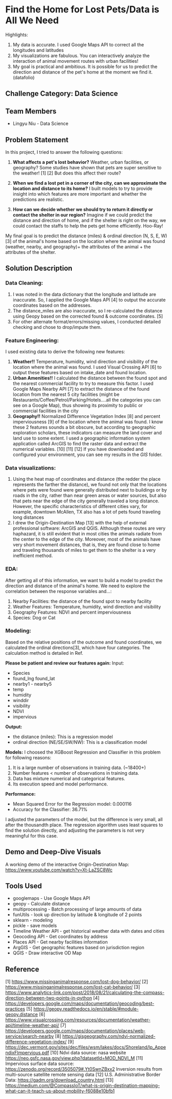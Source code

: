 ﻿# Find the Home for Lost Pets/Data is All We Need

Highlights: 

1. My data is accurate. I used Google Maps API to correct all the longitudes and latitudes
2. My visualizations are fabulous. You can interactively analyze the interaction of animal movement routes with urban facilities!
3. My goal is practical and ambitious. It is possible for us to predict the direction and distance of the pet's home at the moment we find it.
(datafolio)

## Challenge Category: Data Science

## Team Members

 * Lingyu Niu - Data Science

## Problem Statement

In this project, I tried to answer the following questions:

1. **What affects a pet's lost behavior?** Weather, urban facilities, or geography? Some studies have shown that pets are super sensitive to the weather! [1] [2] But does this affect their route?

2. **When we find a lost pet in a corner of the city, can we approximate the location and distance to its home?** I built models to try to provide insight into which features are more important and whether the predictions are realistic.

3. **How can we decide whether we should try to return it directly or contact the shelter in our region?** Imagine if we could predict the distance and direction of home, and if the shelter is right on the way, we could contact the staffs to help the pets get home efficiently. Hoo-Ray!

My final goal is to predict the distance (miles) & ordinal direction (N, S, E, W) [3] of the animal's home based on the location where the animal was found (weather, nearby, and geography)+ the attributes of the animal + the attributes of the shelter.

## Solution Description

### Data Cleaning:
1. I was noted in the data dictionary that the longitude and latitude are inaccurate. So, I applied the Google Maps API [4] to output the accurate coordinates based on the addresses.
2. The distance_miles are also inaccurate, so I re-calculated the distance using Geopy based on the corrected found & outcome coordinates. [5]
3. For other alternate format/errors/missing values, I conducted detailed checking and chose to drop/impute them.

### Feature Engineering:
I used existing data to derive the following new features:

1. **Weather!!** Temperature, humidity, wind direction and visibility of the location where the animal was found. I used Visual Crossing API [6] to output these features based on intake_date and found location.
2. **Urban Amenities!!** I calculated the distance between the found spot and the nearest commercial facility to try to measure this factor. I used Google Maps Nearby API [7] to extract the distance of the found location from the nearest 5 city facilities (might be Restaurants/Coffee/Petrol/Parking/Hotels....all the categories you can see on a Google Map), thus showing its proximity to public or commercial facilities in the city
3. **Geography!!** Normalized Difference Vegetation Index [8] and percent imperviousness [9] of the location where the animal was found. I know these 2 features sounds a bit obscure, but according to geographic exploration scholars, these indicators can measure the land cover and land use to some extent. I used a geographic information system application called ArcGIS to find the raster data and extract the numerical variables. [10] [11] [12] If you have downloaded and configured your environment, you can see my results in the *GIS* folder.

### Data visualizations:
1. Using the heat map of coordinates and distance (the redder the place represents the farther the distance), we found not only that the locations where pets were found were generally distributed next to buildings or by roads in the city, rather than near green areas or water sources, but also that pets near the edge of the city generally traveled a long distance. However, the specific characteristics of different cities vary, for example, downtown McAllen, TX also has a lot of pets found traveling long distances
2. I drew the Origin-Destination Map [13] with the help of external professional software: ArcGIS and QGIS. Although these routes are very haphazard, it is still evident that in most cities the animals radiate from the center to the edge of the city. Moreover, most of the animals have very short movement distances, that is, they are found close to home and traveling thousands of miles to get them to the shelter is a very inefficient method.

### EDA:
After getting all of this information, we want to build a model to predict the direction and distance of the animal's home. We need to explore the correlation between the response variables and…:
1. Nearby Facilities: the distance of the found spot to nearby facility
2. Weather Features: Temperature, humidity, wind direction and visibility
3. Geography Features: NDVI and percent imperviousness
4. Species: Dog or Cat

### Modeling:
Based on the relative positions of the outcome and found coordinates, we calculated the ordinal directions[3], which have four categories. The calculation method is detailed in Ref.

**Please be patient and review our features again:**
Input:
* Species
* found_lng	found_lat
* nearby1	- nearby5	
* temp	
* humidity	
* winddir	
* visibility	
* NDVI	
* impervious

**Output:**
* the distance (miles): This is a regression model
* ordinal direction (NE/SE/SW/NW): This is a classification model

**Models:**
I choosed the XGBoost Regression and Classifier in this problem for following reasons:
1. It is a large number of observations in training data. (~18400+)
2. Number features < number of observations in training data.
3. Data has mixture numerical and categorical features.
4. Its execution speed and model performance.

**Performance:**
* Mean Squared Error for the Regression model: 0.000116
* Accuracy for the Classifier: 36.71%

I adjusted the parameters of the model, but the difference is very small, all after the thousandth place. The regression algorithm uses least squares to find the solution directly, and adjusting the parameters is not very meaningful for this case.

## Demo and Deep-Dive Visuals

A working demo of the interactive Origin-Destination Map:
https://www.youtube.com/watch?v=Xt-LaZSC8Wc


## Tools Used

 * googlemaps - Use Google Maps API
 * geopy - Calculate distance
 * multiprocessing - Batch processing of large amounts of data
 * funUtils - look up direction by latitude & longitude of 2 points
 * sklearn - modeling
 * pickle - save models
 * Timeline Weather API - get historical weather data with dates and cities
 * Geocoding API - Get coordinates by address
 * Places API - Get nearby facilities information
 * ArgGIS - Get geographic features based on jurisdiction region
 * QGIS - Draw interactive OD Map

## Reference
[1] https://www.missinganimalresponse.com/lost-dog-behavior/
[2] https://www.missinganimalresponse.com/lost-cat-behavior/
[3] https://www.analytics-link.com/post/2018/08/21/calculating-the-compass-direction-between-two-points-in-python
[4] https://developers.google.com/maps/documentation/geocoding/best-practices
[5] https://geopy.readthedocs.io/en/stable/#module-geopy.distance
[6] https://www.visualcrossing.com/resources/documentation/weather-api/timeline-weather-api/
[7] https://developers.google.com/maps/documentation/places/web-service/search-nearby 
[8] https://gisgeography.com/ndvi-normalized-difference-vegetation-index/
[9] https://dec.vermont.gov/sites/dec/files/wsm/lakes/docs/Shoreland/lp_AppendixFImpervious.pdf
[10] Ndvi data source: nasa website 
https://neo.gsfc.nasa.gov/view.php?datasetId=MOD_NDVI_M
[11] Impervious surface data source: 
https://zenodo.org/record/3505079#.Yt0SwnZBxx2
Inversion results from multi-source satellite remote sensing data
[12] U.S. Administrative Border Data: https://gadm.org/download_country.html
[13] https://medium.com/@CompassIoT/what-is-origin-destination-mapping-what-can-it-teach-us-about-mobility-f6088e10bfb1
